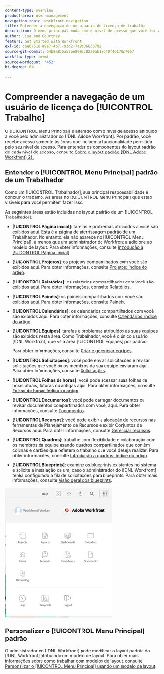 ```yaml
---
content-type: overview
product-area: user-management
navigation-topic: workfront-navigation
title: Entender a navegação de um usuário de licença de trabalho
description: O menu principal muda com o nível de acesso que você foi atribuído pelo seu administrador [!DNL Adobe Workfront] O. Por padrão, você recebe acesso somente às áreas que incluem a funcionalidade permitida pelo seu nível de acesso.
author: Lisa and Courtney
feature: Get Started with Workfront
exl-id: c6e67518-a9e7-4b71-93d2-7a9d36633792
source-git-commit: 64b8a835a57be8995c82a0ab15c40f46170c7067
workflow-type: tm+mt
source-wordcount: '452'
ht-degree: 0%

---
```


# Compreender a navegação de um usuário de licença do [!UICONTROL Trabalho]

O [!UICONTROL Menu Principal] é alterado com o nível de acesso atribuído a você pelo administrador do [!DNL Adobe Workfront]. Por padrão, você recebe acesso somente às áreas que incluem a funcionalidade permitida pelo seu nível de acesso. Para entender os componentes do layout padrão de cada nível de acesso, consulte [Sobre o layout padrão [!DNL Adobe Workfront] 2&rbrace;.](../../../administration-and-setup/customize-workfront/use-layout-templates/about-the-default-wf-layout.md)

## Entender o [!UICONTROL Menu Principal] padrão de um Trabalhador

Como um [!UICONTROL Trabalhador], sua principal responsabilidade é concluir o trabalho. As áreas no [!UICONTROL Menu Principal] que estão visíveis para você permitem fazer isso.

As seguintes áreas estão incluídas no layout padrão de um [!UICONTROL Trabalhador]:

* **[!UICONTROL Página inicial]**: tarefas e problemas atribuídos a você são exibidos aqui. Esta é a página de aterrissagem padrão de um Trabalhador. No entanto, ela não aparece no [!UICONTROL Menu Principal], a menos que um administrador do Workfront a adicione ao modelo de layout.  Para obter informações, consulte [Introdução à [!UICONTROL Página inicial]](../../../workfront-basics/using-home/using-the-home-area/get-started-with-home.md).

* **[!UICONTROL Projetos]**: os projetos compartilhados com você são exibidos aqui. Para obter informações, consulte [Projetos: índice do artigo](../../../manage-work/projects/projects-overview.md).

* **[!UICONTROL Relatórios]**: os relatórios compartilhados com você são exibidos aqui. Para obter informações, consulte [Relatórios](../../../reports-and-dashboards/reports/reports-overview.md).

* **[!UICONTROL Painéis]**: os painéis compartilhados com você são exibidos aqui. Para obter informações, consulte [Painéis](../../../reports-and-dashboards/dashboards/dashboards-overview.md).

* **[!UICONTROL Calendários]**: os calendários compartilhados com você são exibidos aqui. Para obter informações, consulte [Calendários: índice do artigo](../../../reports-and-dashboards/reports/calendars/calendars.md).

* **[!UICONTROL Equipes]**: tarefas e problemas atribuídos às suas equipes são exibidos nesta área. Como Trabalhador, você é o único usuário [!DNL Workfront] que vê a área [!UICONTROL Equipes] por padrão.

  Para obter informações, consulte [Criar e gerenciar equipes](../../../people-teams-and-groups/create-and-manage-teams/create-and-mange-teams.md).

* **[!UICONTROL Solicitações]**: você pode enviar solicitações e revisar solicitações que você ou os membros da sua equipe enviaram aqui. Para obter informações, consulte [Solicitações](../../../manage-work/requests/requests-overview.md).

* **[!UICONTROL Folhas de horas]**: você pode acessar suas folhas de horas atuais, futuras ou antigas aqui. Para obter informações, consulte [Folhas de horas: índice do artigo](../../../timesheets/timesheets-all.md).

* **[!UICONTROL Documentos]**: você pode carregar documentos ou revisar documentos compartilhados com você, aqui. Para obter informações, consulte [Documentos](../../../documents/documents-overview.md).

* **[!UICONTROL Recursos]**: você pode exibir a alocação de recursos nas ferramentas de Planejamento de Recursos e exibir Conjuntos de Recursos aqui. Para obter informações, consulte [Gerenciar recursos](../../../resource-mgmt/manage-resources.md).

* **[!UICONTROL Quadros]**: trabalhe com flexibilidade e colaboração com os membros da equipe usando quadros compartilhados que contêm colunas e cartões que refletem o trabalho que você deseja realizar. Para obter informações, consulte [Introdução a quadros: índice do artigo](../../../agile/get-started-with-boards/get-started-with-boards.md).

* **[!UICONTROL Blueprints]**: examine os blueprints existentes no sistema e solicite a instalação de um, caso o administrador do [!DNL Workfront] tenha configurado a fila de solicitações para blueprints. Para obter mais informações, consulte [Visão geral dos blueprints](../../../administration-and-setup/blueprints/blueprints-overview.md).

![Menu principal do trabalhador](assets/worker-main-menu-350x426.png)

## Personalizar o [!UICONTROL Menu Principal] padrão

O administrador do [!DNL Workfront] pode modificar o layout padrão do [!DNL Workfront] atribuindo um modelo de layout. Para obter mais informações sobre como trabalhar com modelos de layout, consulte [Personalizar o [!UICONTROL Menu Principal] usando um modelo de layout](../../../administration-and-setup/customize-workfront/use-layout-templates/customize-main-menu.md).
